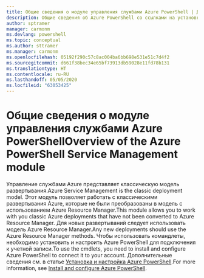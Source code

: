 ```yaml
---
title: Общие сведения о модуле управления службами Azure PowerShell | Документация Майкрософт
description: Общие сведения об Azure PowerShell со ссылками на установку и настройку.
author: sptramer
manager: carmonm
ms.devlang: powershell
ms.topic: conceptual
ms.author: sttramer
ms.manager: carmonm
ms.openlocfilehash: 05192f290c57c8ac004ba6bb698e531e51c7d4f2
ms.sourcegitcommit: d661f38bec34e65bf73913db59028e11fd78b131
ms.translationtype: HT
ms.contentlocale: ru-RU
ms.lasthandoff: 05/05/2020
ms.locfileid: "63053425"
---
```

# <a name="overview-of-the-azure-powershell-service-management-module"></a><span data-ttu-id="043da-103">Общие сведения о модуле управления службами Azure PowerShell</span><span class="sxs-lookup"><span data-stu-id="043da-103">Overview of the Azure PowerShell Service Management module</span></span>

<span data-ttu-id="043da-104">Управление службами Azure представляет классическую модель развертывания.</span><span class="sxs-lookup"><span data-stu-id="043da-104">Azure Service Management is the classic deployment model.</span></span> <span data-ttu-id="043da-105">Этот модуль позволяет работать с классическими развертывания Azure, которые не были преобразованы в модель с использованием Azure Resource Manager.</span><span class="sxs-lookup"><span data-stu-id="043da-105">This module allows you to work with you classic Azure deployments that have not been converted to Azure Resource Manager.</span></span> <span data-ttu-id="043da-106">Для новых развертываний следует использовать модель Azure Resource Manager.</span><span class="sxs-lookup"><span data-stu-id="043da-106">Any new deployments should use the Azure Resource Manager methods.</span></span> <span data-ttu-id="043da-107">Чтобы использовать командлеты, необходимо установить и настроить Azure PowerShell для подключения к учетной записи.</span><span class="sxs-lookup"><span data-stu-id="043da-107">To use the cmdlets, you need to install and configure Azure PowerShell to connect it to your account.</span></span> <span data-ttu-id="043da-108">Дополнительные сведения см. в статье [Установка и настройка Azure PowerShell](install-azure-ps.md).</span><span class="sxs-lookup"><span data-stu-id="043da-108">For more information, see [Install and configure Azure PowerShell](install-azure-ps.md).</span></span>
